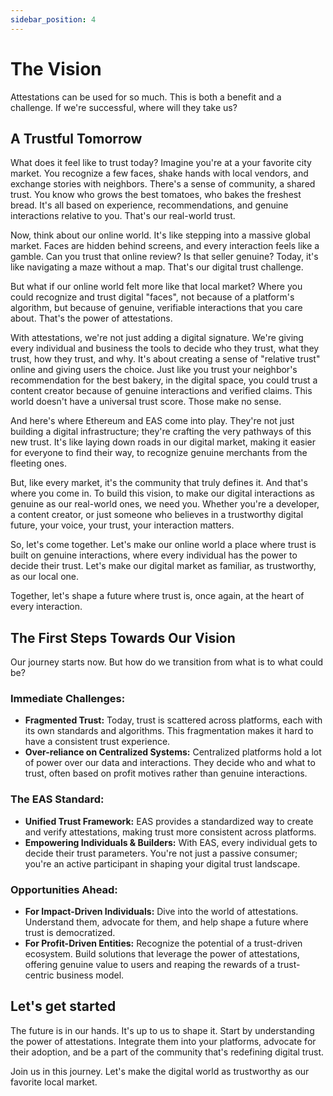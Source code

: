 ```yaml
---
sidebar_position: 4
---
```


# The Vision
Attestations can be used for so much. This is both a benefit and a challenge. If we're successful, where will they take us?

## A Trustful Tomorrow

What does it feel like to trust today? Imagine you're at a your favorite city market. You recognize a few faces, shake hands with local vendors, and exchange stories with neighbors. There's a sense of community, a shared trust. You know who grows the best tomatoes, who bakes the freshest bread. It's all based on experience, recommendations, and genuine interactions relative to you. That's our real-world trust.

Now, think about our online world. It's like stepping into a massive global market. Faces are hidden behind screens, and every interaction feels like a gamble. Can you trust that online review? Is that seller genuine? Today, it's like navigating a maze without a map. That's our digital trust challenge.

But what if our online world felt more like that local market? Where you could recognize and trust digital "faces", not because of a platform's algorithm, but because of genuine, verifiable interactions that you care about. That's the power of attestations.

With attestations, we're not just adding a digital signature. We're giving every individual and business the tools to decide who they trust, what they trust, how they trust, and why. It's about creating a sense of "relative trust" online and giving users the choice. Just like you trust your neighbor's recommendation for the best bakery, in the digital space, you could trust a content creator because of genuine interactions and verified claims. This world doesn't have a universal trust score. Those make no sense. 

And here's where Ethereum and EAS come into play. They're not just building a digital infrastructure; they're crafting the very pathways of this new trust. It's like laying down roads in our digital market, making it easier for everyone to find their way, to recognize genuine merchants from the fleeting ones.

But, like every market, it's the community that truly defines it. And that's where you come in. To build this vision, to make our digital interactions as genuine as our real-world ones, we need you. Whether you're a developer, a content creator, or just someone who believes in a trustworthy digital future, your voice, your trust, your interaction matters.

So, let's come together. Let's make our online world a place where trust is built on genuine interactions, where every individual has the power to decide their trust. Let's make our digital market as familiar, as trustworthy, as our local one.

Together, let's shape a future where trust is, once again, at the heart of every interaction.

## The First Steps Towards Our Vision
Our journey starts now. But how do we transition from what is to what could be?

### Immediate Challenges:
- **Fragmented Trust:** Today, trust is scattered across platforms, each with its own standards and algorithms. This fragmentation makes it hard to have a consistent trust experience.
- **Over-reliance on Centralized Systems:** Centralized platforms hold a lot of power over our data and interactions. They decide who and what to trust, often based on profit motives rather than genuine interactions.

### The EAS Standard:
- **Unified Trust Framework:** EAS provides a standardized way to create and verify attestations, making trust more consistent across platforms.
- **Empowering Individuals & Builders:** With EAS, every individual gets to decide their trust parameters. You're not just a passive consumer; you're an active participant in shaping your digital trust landscape.

### Opportunities Ahead:
- **For Impact-Driven Individuals:** Dive into the world of attestations. Understand them, advocate for them, and help shape a future where trust is democratized.
- **For Profit-Driven Entities:** Recognize the potential of a trust-driven ecosystem. Build solutions that leverage the power of attestations, offering genuine value to users and reaping the rewards of a trust-centric business model.

## Let's get started
The future is in our hands. It's up to us to shape it. Start by understanding the power of attestations. Integrate them into your platforms, advocate for their adoption, and be a part of the community that's redefining digital trust.

Join us in this journey. Let's make the digital world as trustworthy as our favorite local market.